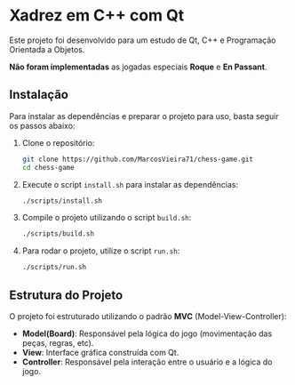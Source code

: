 # Xadrez em C++ com Qt

Este projeto foi desenvolvido para um estudo de Qt, C++ e Programação Orientada a Objetos.

**Não foram implementadas** as jogadas especiais **Roque** e **En Passant**.
  
## Instalação

Para instalar as dependências e preparar o projeto para uso, basta seguir os passos abaixo:

1. Clone o repositório:
    ```bash
    git clone https://github.com/MarcosVieira71/chess-game.git
    cd chess-game
    ```

2. Execute o script `install.sh` para instalar as dependências:
    ```bash
    ./scripts/install.sh
    ```

3. Compile o projeto utilizando o script `build.sh`:
    ```bash
    ./scripts/build.sh
    ```

4. Para rodar o projeto, utilize o script `run.sh`:
    ```bash
    ./scripts/run.sh
    ```

## Estrutura do Projeto

O projeto foi estruturado utilizando o padrão **MVC** (Model-View-Controller):

- **Model(Board)**: Responsável pela lógica do jogo (movimentação das peças, regras, etc).
- **View**: Interface gráfica construída com Qt.
- **Controller**: Responsável pela interação entre o usuário e a lógica do jogo.



